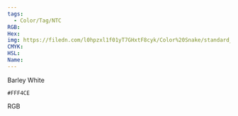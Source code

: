 ```yaml
---
tags:
  - Color/Tag/NTC
RGB:
Hex:
img: https://filedn.com/l0hpzxl1f01yT7GHxtF8cyk/Color%20Snake/standard_csv_to_svg/%23/FFF4CE.svg
CMYK:
HSL:
Name:
---
```

Barley White
```palette
#FFF4CE
```
RGB
